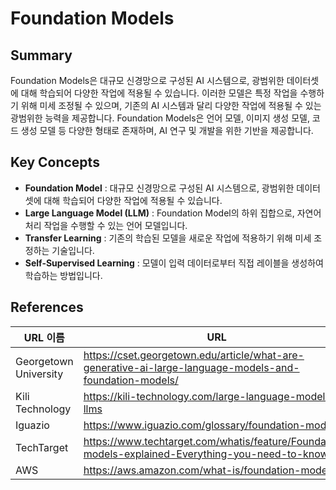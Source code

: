 # **Foundation Models**

## **Summary**
Foundation Models은 대규모 신경망으로 구성된 AI 시스템으로, 광범위한 데이터셋에 대해 학습되어 다양한 작업에 적용될 수 있습니다. 이러한 모델은 특정 작업을 수행하기 위해 미세 조정될 수 있으며, 기존의 AI 시스템과 달리 다양한 작업에 적용될 수 있는 광범위한 능력을 제공합니다. Foundation Models은 언어 모델, 이미지 생성 모델, 코드 생성 모델 등 다양한 형태로 존재하며, AI 연구 및 개발을 위한 기반을 제공합니다.

## **Key Concepts**
- **Foundation Model** : 대규모 신경망으로 구성된 AI 시스템으로, 광범위한 데이터셋에 대해 학습되어 다양한 작업에 적용될 수 있습니다.
- **Large Language Model (LLM)** : Foundation Model의 하위 집합으로, 자연어 처리 작업을 수행할 수 있는 언어 모델입니다.
- **Transfer Learning** : 기존의 학습된 모델을 새로운 작업에 적용하기 위해 미세 조정하는 기술입니다.
- **Self-Supervised Learning** : 모델이 입력 데이터로부터 직접 레이블을 생성하여 학습하는 방법입니다.

## **References**
| URL 이름 | URL |
| --- | --- |
| Georgetown University | https://cset.georgetown.edu/article/what-are-generative-ai-large-language-models-and-foundation-models/ |
| Kili Technology | https://kili-technology.com/large-language-models-llms |
| Iguazio | https://www.iguazio.com/glossary/foundation-models/ |
| TechTarget | https://www.techtarget.com/whatis/feature/Foundation-models-explained-Everything-you-need-to-know |
| AWS | https://aws.amazon.com/what-is/foundation-models/ |
